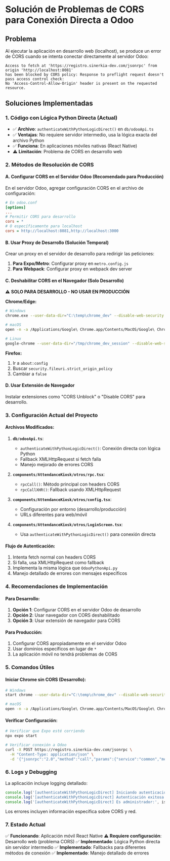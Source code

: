 # Solución de Problemas de CORS para Conexión Directa a Odoo

## Problema
Al ejecutar la aplicación en desarrollo web (localhost), se produce un error de CORS cuando se intenta conectar directamente al servidor Odoo:

```
Access to fetch at 'https://registro.sinerkia-dev.com/jsonrpc' from origin 'http://localhost:8081' 
has been blocked by CORS policy: Response to preflight request doesn't pass access control check: 
No 'Access-Control-Allow-Origin' header is present on the requested resource.
```

## Soluciones Implementadas

### 1. **Código con Lógica Python Directa (Actual)**
- ✅ **Archivo**: `authenticateWithPythonLogicDirect()` en `db/odooApi.ts`
- ✅ **Ventajas**: No requiere servidor intermedio, usa la lógica exacta del archivo Python
- ✅ **Funciona**: En aplicaciones móviles nativas (React Native)
- ⚠️ **Limitación**: Problema de CORS en desarrollo web

### 2. **Métodos de Resolución de CORS**

#### A. **Configurar CORS en el Servidor Odoo (Recomendado para Producción)**
En el servidor Odoo, agregar configuración CORS en el archivo de configuración:

```ini
# En odoo.conf
[options]
...
# Permitir CORS para desarrollo
cors = *
# O específicamente para localhost
cors = http://localhost:8081,http://localhost:3000
```

#### B. **Usar Proxy de Desarrollo (Solución Temporal)**
Crear un proxy en el servidor de desarrollo para redirigir las peticiones:

1. **Para Expo/Metro**: Configurar proxy en `metro.config.js`
2. **Para Webpack**: Configurar proxy en webpack dev server

#### C. **Deshabilitar CORS en el Navegador (Solo Desarrollo)**
⚠️ **SOLO PARA DESARROLLO - NO USAR EN PRODUCCIÓN**

**Chrome/Edge:**
```bash
# Windows
chrome.exe --user-data-dir="C:\temp\chrome_dev" --disable-web-security --disable-features=VizDisplayCompositor

# macOS
open -n -a /Applications/Google\ Chrome.app/Contents/MacOS/Google\ Chrome --args --user-data-dir="/tmp/chrome_dev_session" --disable-web-security

# Linux
google-chrome --user-data-dir="/tmp/chrome_dev_session" --disable-web-security
```

**Firefox:**
1. Ir a `about:config`
2. Buscar `security.fileuri.strict_origin_policy`
3. Cambiar a `false`

#### D. **Usar Extensión de Navegador**
Instalar extensiones como "CORS Unblock" o "Disable CORS" para desarrollo.

### 3. **Configuración Actual del Proyecto**

#### **Archivos Modificados:**

1. **`db/odooApi.ts`**:
   - `authenticateWithPythonLogicDirect()`: Conexión directa con lógica Python
   - Fallback XMLHttpRequest si fetch falla
   - Manejo mejorado de errores CORS

2. **`components/AttendanceKiosk/otros/rpc.tsx`**:
   - `rpcCall()`: Método principal con headers CORS
   - `rpcCallXHR()`: Fallback usando XMLHttpRequest

3. **`components/AttendanceKiosk/otros/config.tsx`**:
   - Configuración por entorno (desarrollo/producción)
   - URLs diferentes para web/móvil

4. **`components/AttendanceKiosk/otros/LoginScreen.tsx`**:
   - Usa `authenticateWithPythonLogicDirect()` para conexión directa

#### **Flujo de Autenticación:**
1. Intenta fetch normal con headers CORS
2. Si falla, usa XMLHttpRequest como fallback
3. Implementa la misma lógica que `OdooPythonApi.py`
4. Manejo detallado de errores con mensajes específicos

### 4. **Recomendaciones de Implementación**

#### **Para Desarrollo:**
1. **Opción 1**: Configurar CORS en el servidor Odoo de desarrollo
2. **Opción 2**: Usar navegador con CORS deshabilitado
3. **Opción 3**: Usar extensión de navegador para CORS

#### **Para Producción:**
1. Configurar CORS apropiadamente en el servidor Odoo
2. Usar dominios específicos en lugar de `*`
3. La aplicación móvil no tendrá problemas de CORS

### 5. **Comandos Útiles**

#### **Iniciar Chrome sin CORS (Desarrollo):**
```bash
# Windows
start chrome --user-data-dir="C:\temp\chrome_dev" --disable-web-security --disable-features=VizDisplayCompositor --args http://localhost:8081

# macOS
open -n -a /Applications/Google\ Chrome.app/Contents/MacOS/Google\ Chrome --args --user-data-dir="/tmp/chrome_dev_session" --disable-web-security http://localhost:8081
```

#### **Verificar Configuración:**
```bash
# Verificar que Expo esté corriendo
npx expo start

# Verificar conexión a Odoo
curl -X POST https://registro.sinerkia-dev.com/jsonrpc \
  -H "Content-Type: application/json" \
  -d '{"jsonrpc":"2.0","method":"call","params":{"service":"common","method":"version","args":[]},"id":1}'
```

### 6. **Logs y Debugging**

La aplicación incluye logging detallado:

```typescript
console.log('[authenticateWithPythonLogicDirect] Iniciando autenticación para:', username);
console.log('[authenticateWithPythonLogicDirect] Autenticación exitosa. UID:', uid);
console.log('[authenticateWithPythonLogicDirect] Es administrador:', isAdmin);
```

Los errores incluyen información específica sobre CORS y red.

### 7. **Estado Actual**

✅ **Funcionando**: Aplicación móvil React Native
⚠️ **Requiere configuración**: Desarrollo web (problema CORS)
✅ **Implementado**: Lógica Python directa sin servidor intermedio
✅ **Implementado**: Fallbacks para diferentes métodos de conexión
✅ **Implementado**: Manejo detallado de errores
